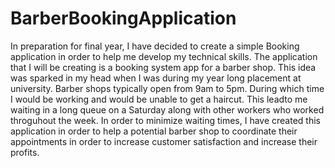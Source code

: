 # BarberBookingApplication

In preparation for final year, I have decided to create a simple Booking application in order to help me develop my technical skills.
The application that I will be creating is a booking system app for a barber shop.
This idea was sparked in my head when I was during my year long placement at university. Barber shops typically open from 9am to 5pm. 
During which time I would be working and would be unable to get a haircut. This leadto me waiting in a long queue on a Saturday along with other workers who worked throguhout the week. 
In order to minimize waiting times, I have created this application in order to help a potential barber shop to coordinate their appointments in order to increase customer satisfaction and increase their profits.  
